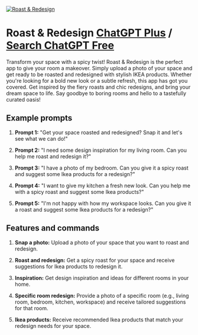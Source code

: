 
[![Roast & Redesign](https://files.oaiusercontent.com/file-yh9wWNhB6dSSRK0wyT4Mvmoj?se=2123-10-20T07%3A18%3A31Z&sp=r&sv=2021-08-06&sr=b&rscc=max-age%3D31536000%2C%20immutable&rscd=attachment%3B%20filename%3Droast%2520and%2520redesign.png&sig=jdVgRv4djrYgVUe3h7GinaCepFL2mBe7aPD5TA485K4%3D)](https://chat.openai.com/g/g-0ERkLtSlf-roast-redesign)

# Roast & Redesign [ChatGPT Plus](https://chat.openai.com/g/g-0ERkLtSlf-roast-redesign) / [Search ChatGPT Free](https://gptcall.net/index.html#/?search=Roast%20%26%20Redesign)

Transform your space with a spicy twist! Roast & Redesign is the perfect app to give your room a makeover. Simply upload a photo of your space and get ready to be roasted and redesigned with stylish IKEA products. Whether you're looking for a bold new look or a subtle refresh, this app has got you covered. Get inspired by the fiery roasts and chic redesigns, and bring your dream space to life. Say goodbye to boring rooms and hello to a tastefully curated oasis!

## Example prompts

1. **Prompt 1:** "Get your space roasted and redesigned? Snap it and let's see what we can do!"

2. **Prompt 2:** "I need some design inspiration for my living room. Can you help me roast and redesign it?"

3. **Prompt 3:** "I have a photo of my bedroom. Can you give it a spicy roast and suggest some Ikea products for a redesign?"

4. **Prompt 4:** "I want to give my kitchen a fresh new look. Can you help me with a spicy roast and suggest some Ikea products?"

5. **Prompt 5:** "I'm not happy with how my workspace looks. Can you give it a roast and suggest some Ikea products for a redesign?"

## Features and commands

1. **Snap a photo:** Upload a photo of your space that you want to roast and redesign.

2. **Roast and redesign:** Get a spicy roast for your space and receive suggestions for Ikea products to redesign it.

3. **Inspiration:** Get design inspiration and ideas for different rooms in your home.

4. **Specific room redesign:** Provide a photo of a specific room (e.g., living room, bedroom, kitchen, workspace) and receive tailored suggestions for that room.

5. **Ikea products:** Receive recommended Ikea products that match your redesign needs for your space.


